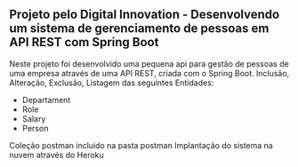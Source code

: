 <h2>Projeto pelo Digital Innovation - Desenvolvendo um sistema de gerenciamento de pessoas em API REST com Spring Boot</h2>

Neste projeto foi desenvolvido uma pequena api para gestão de pessoas de uma empresa através de uma API REST, criada com o Spring Boot.
Inclusão, Alteração, Exclusão, Listagem das seguintes Entidades:
* Departament
* Role
* Salary
* Person

Coleção postman incluído na pasta postman
Implantação do sistema na nuvem através do Heroku






